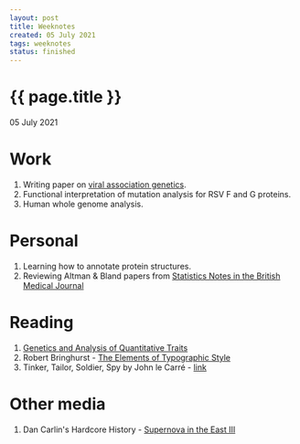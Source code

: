 ```yaml
---
layout: post
title: Weeknotes
created: 05 July 2021
tags: weeknotes
status: finished
---
```


{{ page.title }}
================

<p class="meta">05 July 2021</p>

# Work
1. Writing paper on [viral association genetics](https://www.ncbi.nlm.nih.gov/labs/virus/vssi/#/virus?SeqType_s=Nucleotide&VirusLineage_ss=Human%20orthopneumovirus,%20taxid:11250).
2. Functional interpretation of mutation analysis for RSV F and G proteins.
3. Human whole genome analysis.

# Personal 
1. Learning how to annotate protein structures. 
2. Reviewing Altman & Bland papers from [Statistics Notes in the British Medical Journal](https://www-users.york.ac.uk/~mb55/pubs/pbstnote.htm)

# Reading
1. [Genetics and Analysis of Quantitative Traits](https://www.amazon.com/Genetics-Analysis-Quantitative-Traits-Michael/dp/0878934812)
2. Robert Bringhurst - [The Elements of Typographic Style](https://www.bookdepository.com/search?searchTerm=The+Elements+of+Typographic+Style&search=Find+book) 
3. Tinker, Tailor, Soldier, Spy by John le Carré - [link](https://www.goodreads.com/book/show/10073506-tinker-tailor-soldier-spy)
<!-- 1. Adam Curtis documentary: [Cant Get You Out of My Head E05](https://www.youtube.com/watch?v=3v6k53bHX4A&list=PLt4ukDNowDWc0AvV8pImCrk4pK_tZXOyF&index=5 -->
<!-- 1. Adam Curtis documentary: [Cant Get You Out of My Head E06](https://www.youtube.com/watch?v=pga0Oi1cZvo&list=PLt4ukDNowDWc0AvV8pImCrk4pK_tZXOyF&index=6 -->

# Other media
1. Dan Carlin's Hardcore History - [Supernova in the East III](https://www.dancarlin.com/product/hardcore-history-64-supernova-in-the-east-iii/)
